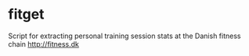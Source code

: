 # fitget
Script for extracting personal training session stats at the Danish fitness chain http://fitness.dk
